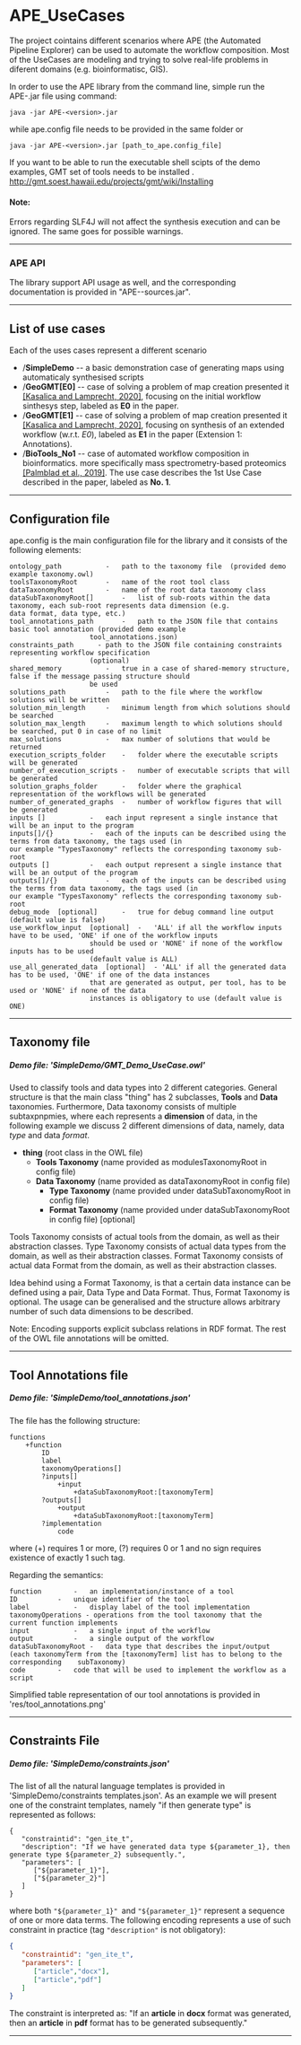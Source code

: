 
# APE_UseCases

The project cointains different scenarios where APE (the Automated Pipeline Explorer) can be used to automate the workflow composition. Most of the UseCases are modeling and trying to solve real-life problems in diferent domains (e.g. bioinformatisc, GIS).

In order to use the APE library from the command line, simple run the APE-<version>.jar file using command:

    java -jar APE-<version>.jar

while ape.config file needs to be provided in the same folder or 

    java -jar APE-<version>.jar [path_to_ape.config_file]

If you want to be able to run the executable shell scipts of the demo examples, GMT set of tools needs to be installed .
http://gmt.soest.hawaii.edu/projects/gmt/wiki/Installing

#### Note: 
Errors regarding SLF4J will not affect the synthesis execution and can be ignored. The same goes for possible warnings.

------------


### APE API

The library support API usage as well, and the corresponding documentation is provided in "APE-<version>-sources.jar".


------------

## List of use cases

Each of the uses cases represent a different scenario 

- /**SimpleDemo** -- a basic demonstration case of generating maps using automaticaly synthesised scripts
- /**GeoGMT[E0]** -- case of solving a problem of map creation presented it [[Kasalica and Lamprecht, 2020]][kasalicalamprecht2019], focusing on the initial workflow sinthesys step, labeled as **E0** in the paper.
- /**GeoGMT[E1]** -- case of solving a problem of map creation presented it [[Kasalica and Lamprecht, 2020]][kasalicalamprecht2019], focusing on synthesis of an extended workflow (w.r.t. *E0*), labeled as **E1** in the paper (Extension 1: Annotations).
- /**BioTools_No1** -- case of automated workflow composition in bioinformatics. more specifically mass spectrometry-based proteomics  [[Palmblad et al., 2019]][lamprecht2019]. The use case describes the 1st Use Case described in the paper, labeled as **No. 1**.
------------



## Configuration file

ape.config is the main configuration file for the library and it consists of the following elements:

	ontology_path 			- 	path to the taxonomy file  (provided demo example taxonomy.owl)
	toolsTaxonomyRoot		-	name of the root tool class
	dataTaxonomyRoot		-	name of the root data taxonomy class
	dataSubTaxonomyRoot[]		-	list of sub-roots within the data taxonomy, each sub-root represents data dimension (e.g. 							data format, data type, etc.)
	tool_annotations_path		-	path to the JSON file that contains basic tool annotation (provided demo example
						tool_annotations.json)
	constraints_path	  -	path to the JSON file containing constraints representing workflow specification 
						(optional)
	shared_memory			-	true in a case of shared-memory structure, false if the message passing structure should 
 						be used
	solutions_path			-	path to the file where the workflow solutions will be written
	solution_min_length		-	minimum length from which solutions should be searched
	solution_max_length		-	maximum length to which solutions should be searched, put 0 in case of no limit
	max_solutions			-	max number of solutions that would be returned
	execution_scripts_folder	-	folder where the executable scripts will be generated
	number_of_execution_scripts	-	number of executable scripts that will be generated
	solution_graphs_folder		-	folder where the graphical representation of the workflows will be generated
	number_of_generated_graphs	-	number of workflow figures that will be generated
	inputs []			-	each input represent a single instance that will be an input to the program
	inputs[]/{}			-	each of the inputs can be described using the terms from data taxonomy, the tags used (in 							our example "TypesTaxonomy" reflects the corresponding taxonomy sub-root
	outputs	[]			-	each output represent a single instance that will be an output of the program
	outputs[]/{}			-	each of the inputs can be described using the terms from data taxonomy, the tags used (in 							our example "TypesTaxonomy" reflects the corresponding taxonomy sub-root
	debug_mode  [optional]		-	true for debug command line output (default value is false)
	use_workflow_input  [optional]	- 	'ALL' if all the workflow inputs have to be used, 'ONE' if one of the workflow inputs
						should be used or 'NONE' if none of the workflow inputs has to be used 
						(default value is ALL)
	use_all_generated_data  [optional]	- 'ALL' if all the generated data has to be used, 'ONE' if one of the data instances 
						that are generated as output, per tool, has to be used or 'NONE' if none of the data
						instances is obligatory to use (default value is ONE)

------------



##  Taxonomy file

##### Demo file: 'SimpleDemo/GMT_Demo_UseCase.owl'

Used to classify tools and data types into 2 different categories. General structure is that the main class "thing" has 2 subclasses, **Tools** and **Data** taxonomies. Furthermore, Data taxonomy consists of multiple subtaxpnpmies, where each represents a **dimension** of data, in the following example we discuss 2 different dimensions of data, namely, data *type* and data *format*.
- **thing** (root class in the OWL file)
  - **Tools Taxonomy** (name provided as modulesTaxonomyRoot in config file)
  - **Data Taxonomy** (name provided as dataTaxonomyRoot in config file)
     -  **Type Taxonomy** (name provided under dataSubTaxonomyRoot in config file)
     - **Format Taxonomy** (name provided under dataSubTaxonomyRoot in config file) [optional]

Tools Taxonomy consists of actual tools from the domain, as well as their abstraction classes.
Type Taxonomy consists of actual data types from the domain, as well as their abstraction classes.
Format Taxonomy consists of actual data Format from the domain, as well as their abstraction classes.

Idea behind using a Format Taxonomy, is that a certain data instance can be defined using a pair, Data Type and Data Format. Thus, Format Taxonomy is optional. The usage can be generalised and the structure allows arbitrary number of such data dimensions to be described.


Note:
Encoding supports explicit subclass relations in RDF format. The rest of the OWL file annotations will be omitted.



------------


## Tool Annotations file

##### Demo file: 'SimpleDemo/tool_annotations.json'
The file has the following structure:

    functions
    	+function
    		ID
    		label
       		taxonomyOperations[]
    		?inputs[]
    			+input
    				+dataSubTaxonomyRoot:[taxonomyTerm]
    		?outputs[]
    			+output
    				+dataSubTaxonomyRoot:[taxonomyTerm]
    		?implementation
    			code

where (+) requires 1 or more, (?) requires 0 or 1 and no sign requires existence of exactly 1 such tag.

Regarding the semantics:

    function		-	an implementation/instance of a tool
    ID			-	unique identifier of the tool
    label			-	display label of the tool implementation
    taxonomyOperations - operations from the tool taxonomy that the current function implements
    input			-	a single input of the workflow
    output			-	a single output of the workflow
    dataSubTaxonomyRoot	-	data type that describes the input/output (each taxonomyTerm from the [taxonomyTerm] list has to belong to the corresponding 	subTaxonomy)
    code		-	code that will be used to implement the workflow as a script

Simplified table representation of our tool annotations is provided in 'res/tool_annotations.png'

------------



## Constraints File

##### Demo file: 'SimpleDemo/constraints.json'

The list of all the natural language templates is provided in 'SimpleDemo/constraints templates.json'. As an example we will present one of the constraint templates, namely "if then generate type" is represented as follows:

	{
	   "constraintid": "gen_ite_t",
	   "description": "If we have generated data type ${parameter_1}, then generate type ${parameter_2} subsequently.",
	   "parameters": [
		  ["${parameter_1}"],
		  ["${parameter_2}"]
	   ]
	}

where both `"${parameter_1}" `and `"${parameter_1}"` represent a sequence of one or more data terms. The following encoding represents a use of such constraint in practice (tag `"description"` is not obligatory):

```json
{
   "constraintid": "gen_ite_t",
   "parameters": [
      ["article","docx"],
      ["article","pdf"]
   ]
}
```
The constraint is interpreted as: 
"If an **article** in **docx** format was generated, then an **article** in **pdf** format has to be generated subsequently."



------------

[kasalicalamprecht2019]: https://doi.org/10.1007/978-3-030-24302-9_34 "Workflow Discovery Through Semantic Constraints: A Geovisualization Case Study"
[lamprecht2019]: https://doi.org/10.1093/bioinformatics/bty646 "Automated workflow composition in mass spectrometry-based proteomics."

